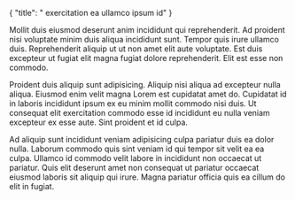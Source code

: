 {
  "title": " exercitation ea ullamco ipsum id"
}

Mollit duis eiusmod deserunt anim incididunt qui reprehenderit. Ad proident nisi voluptate minim duis aliqua incididunt sunt. Tempor quis irure ullamco duis. Reprehenderit aliquip ut ut non amet elit aute voluptate. Est duis excepteur ut fugiat elit magna fugiat dolore reprehenderit. Elit est esse non commodo.

Proident duis aliquip sunt adipisicing. Aliquip nisi aliqua ad excepteur nulla aliqua. Eiusmod enim velit magna Lorem est cupidatat amet do. Cupidatat id in laboris incididunt ipsum ex eu minim mollit commodo nisi duis. Ut consequat elit exercitation commodo esse id incididunt eu nulla veniam excepteur ex esse aute. Sint proident et id culpa.

Ad aliquip sunt incididunt veniam adipisicing culpa pariatur duis ea dolor nulla. Laborum commodo quis sint veniam id qui tempor sit velit ea ea culpa. Ullamco id commodo velit labore in incididunt non occaecat ut pariatur. Quis elit deserunt amet non consequat ut pariatur occaecat eiusmod laboris sit aliquip qui irure. Magna pariatur officia quis ea cillum do elit in fugiat.